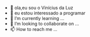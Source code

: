 - 👋 ola,eu sou o Vinícius da Luz 
- 👀 eu estou interessado a programar
- 🌱 I’m currently learning ...
- 💞️ I’m looking to collaborate on ...
- 📫 How to reach me ...

<!---
Vini633/Vini633 is a ✨ special ✨ repository because its `README.md` (this file) appears on your GitHub profile.
You can click the Preview link to take a look at your changes.
--->
